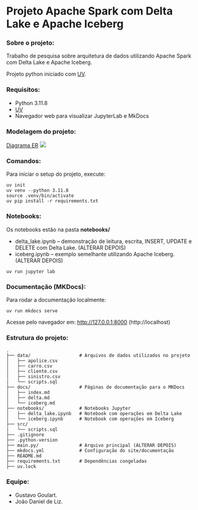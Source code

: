 # Projeto Apache Spark com Delta Lake e Apache Iceberg

### Sobre o projeto:
Trabalho de pesquisa sobre arquitetura de dados utilizando Apache Spark com Delta Lake e Apache Iceberg.

Projeto python iniciado com [UV](https://github.com/astral-sh/uv).

### Requisitos:
- Python 3.11.8
- [UV](https://github.com/astral-sh/uv)
- Navegador web para visualizar JupyterLab e MkDocs

### Modelagem do projeto:
[Diagrama ER](https://raw.githubusercontent.com/gosttavo/engdados02/blob/main/assets/diagram.jpeg)
<img src="https://raw.githubusercontent.com/gosttavo/engdados02/blob/main/assets/diagram.jpeg">

### Comandos:
Para iniciar o setup do projeto, execute:

```
uv init
uv venv --python 3.11.8
source .venv/bin/activate
uv pip install -r requirements.txt
```

### Notebooks:
Os notebooks estão na pasta **notebooks/**
* delta_lake.ipynb – demonstração de leitura, escrita, INSERT, UPDATE e DELETE com Delta Lake. (ALTERAR DEPOIS)
* iceberg.ipynb – exemplo semelhante utilizando Apache Iceberg. (ALTERAR DEPOIS)
```
uv run jupyter lab
``` 

### Documentação (MKDocs):
Para rodar a documentação localmente:
```
uv run mkdocs serve
```
Acesse pelo navegador em: http://127.0.0.1:8000 (http://localhost)

### Estrutura do projeto:
```
.
├── data/                  # Arquivos de dados utilizados no projeto
│   ├── apolice.csv
│   ├── carro.csv
│   ├── cliente.csv
│   ├── sinistro.csv
|   └── scripts.sql
├── docs/                  # Páginas de documentação para o MKDocs
│   ├── index.md
│   ├── delta.md
│   └── iceberg.md
├── notebooks/             # Notebooks Jupyter
│   ├── delta_lake.ipynb   # Notebook com operações em Delta Lake
│   └── iceberg.ipynb      # Notebook com operações em Iceberg
├── src/
|   └── scripts.sql
├── .gitignore
├── .python-version
├── main.py/               # Arquivo principal (ALTERAR DEPOIS)
├── mkdocs.yml             # Configuração do site/documentação
├── README.md
├── requirements.txt       # Dependências congeladas
├── uv.lock
```

### Equipe:
- Gustavo Goulart.
- João Daniel de Liz.
